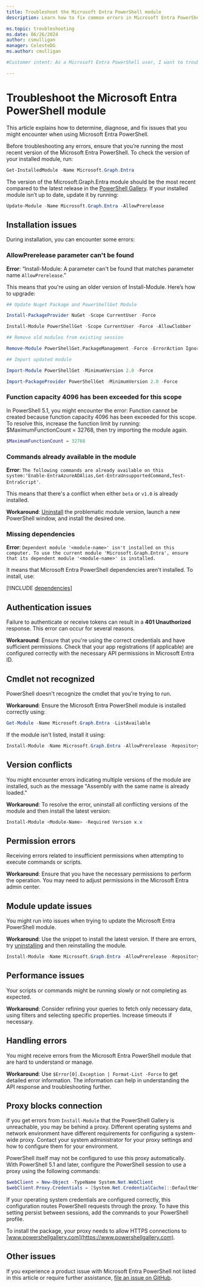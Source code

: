 ```yaml
---
title: Troubleshoot the Microsoft Entra PowerShell module
description: Learn how to fix common errors in Microsoft Entra PowerShell.

ms.topic: troubleshooting
ms.date: 06/26/2024
author: csmulligan
manager: CelesteDG
ms.author: cmulligan

#Customer intent: As a Microsoft Entra PowerShell user, I want to troubleshoot and fix common errors, so that I can ensure the smooth operation of my scripts and commands.

---
```

# Troubleshoot the Microsoft Entra PowerShell module

This article explains how to determine, diagnose, and fix issues that you might encounter when using Microsoft Entra PowerShell.

Before troubleshooting any errors, ensure that you’re running the most recent version of the Microsoft Entra PowerShell. To check the version of your installed module, run:

```powershell
Get-InstalledModule -Name Microsoft.Graph.Entra
```

The version of the Microsoft.Graph.Entra module should be the most recent compared to the latest release in the [PowerShell Gallery](https://aka.ms/EntraPSGallery). If your installed module isn’t up to date, update it by running:

```powershell
Update-Module -Name Microsoft.Graph.Entra -AllowPrerelease
```

## Installation issues

During installation, you can encounter some errors:

### AllowPrerelease parameter can't be found

**Error**: “Install-Module: A parameter can't be found that matches parameter name `AllowPrerelease`.”

This means that you're using an older version of Install-Module. Here’s how to upgrade:

```powershell
## Update Nuget Package and PowerShellGet Module 

Install-PackageProvider NuGet -Scope CurrentUser -Force 

Install-Module PowerShellGet -Scope CurrentUser -Force -AllowClobber 

## Remove old modules from existing session 

Remove-Module PowerShellGet,PackageManagement -Force -ErrorAction Ignore 

## Import updated module 

Import-Module PowerShellGet -MinimumVersion 2.0 -Force 

Import-PackageProvider PowerShellGet -MinimumVersion 2.0 -Force 
```

### Function capacity 4096 has been exceeded for this scope

In PowerShell 5.1, you might encounter the error: Function <cmdlet-name> cannot be created because function capacity 4096 has been exceeded for this scope. To resolve this, increase the function limit by running: $MaximumFunctionCount = 32768, then try importing the module again.

```powershell
$MaximumFunctionCount = 32768
```

### Commands already available in the module

**Error**: `The following commands are already available on this system:'Enable-EntraAzureADAlias,Get-EntraUnsupportedCommand,Test-EntraScript'`.

This means that there's a conflict when either `beta` or `v1.0` is already installed.

**Workaround**: [Uninstall](installation.md#uninstall-the-module) the problematic module version, launch a new PowerShell window, and install the desired one.

### Missing dependencies

**Error**: `Dependent module '<module-name>' isn't installed on this computer. To use the current module 'Microsoft.Graph.Entra', ensure that its dependent module '<module-name>' is installed.`

It means that Microsoft Entra PowerShell dependencies aren't installed. To install, use:

[!INCLUDE [dependencies](../includes/install-entra-powershell-dependencies.md)]

## Authentication issues

Failure to authenticate or receive tokens can result in a **401 Unauthorized** response. This error can occur for several reasons.

**Workaround**: Ensure that you're using the correct credentials and have sufficient permissions. Check that your app registrations (if applicable) are configured correctly with the necessary API permissions in Microsoft Entra ID.

## Cmdlet not recognized

PowerShell doesn't recognize the cmdlet that you're trying to run.

**Workaround**:  Ensure the Microsoft Entra PowerShell module is installed correctly using:

```powershell
Get-Module -Name Microsoft.Graph.Entra -ListAvailable
```

If the module isn't listed, install it using:

```powershell
Install-Module -Name Microsoft.Graph.Entra -AllowPrerelease -Repository PSGallery -Force
```

## Version conflicts

You might encounter errors indicating multiple versions of the module are installed, such as the message "Assembly with the same name is already loaded."

**Workaround**: To resolve the error, uninstall all conflicting versions of the module and then install the latest version:

```powershell
Install-Module <Module-Name> -Required Version x.x
```

## Permission errors

Receiving errors related to insufficient permissions when attempting to execute commands or scripts.

**Workaround**: Ensure that you have the necessary permissions to perform the operation. You may need to adjust permissions in the Microsoft Entra admin center. <!-- Check this statement: You can also use `New-EntraServicePrincipalAppRoleAssignment` to assign app roles. -->

## Module update issues

You might run into issues when trying to update the Microsoft Entra PowerShell module.

**Workaround**: Use the snippet to install the latest version. If there are errors, try [uninstalling](installation.md#uninstall-the-module) and then reinstalling the module.

```powershell
Install-Module -Name Microsoft.Graph.Entra -AllowPrerelease -Repository PSGallery -Force
```

## Performance issues

Your scripts or commands might be running slowly or not completing as expected.

**Workaround**: Consider refining your queries to fetch only necessary data, using filters and selecting specific properties. Increase timeouts if necessary.

## Handling errors

You might receive errors from the Microsoft Entra PowerShell module that are hard to understand or manage.

**Workaround**: Use `$Error[0].Exception | Format-List -Force` to get detailed error information. The information can help in understanding the API response and troubleshooting further. <!--Is this script correct?-->

## Proxy blocks connection

If you get errors from `Install-Module` that the PowerShell Gallery is unreachable, you may be behind a proxy. Different operating systems and network environment have different requirements for configuring a system-wide proxy. Contact your system administrator for your proxy settings and how to configure them for your environment.

PowerShell itself may not be configured to use this proxy automatically. With PowerShell 5.1 and later, configure the PowerShell session to use a proxy using the following commands:

```powershell
$webClient = New-Object -TypeName System.Net.WebClient
$webClient.Proxy.Credentials = [System.Net.CredentialCache]::DefaultNetworkCredentials
```

If your operating system credentials are configured correctly, this configuration routes PowerShell
requests through the proxy. To have this setting persist between sessions, add the commands to your
PowerShell profile.

To install the package, your proxy needs to allow HTTPS connections to [www.powershellgallery.com](https://www.powershellgallery.com).

## Other issues

If you experience a product issue with Microsoft Entra PowerShell not listed in this article or require
further assistance, [file an issue on GitHub](https://github.com/microsoftgraph/entra-powershell/issues).
